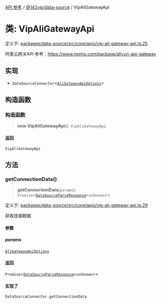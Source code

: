 [API 参考](../../../index.md) / [@142vip/data-source](../index.md) / VipAliGatewayApi

# 类: VipAliGatewayApi

定义于: [packages/data-source/src/core/apis/vip-ali-gateway-api.ts:25](https://github.com/142vip/core-x/blob/d4a5b2e7c860b49a40d6ff85745b241507ccf1fd/packages/data-source/src/core/apis/vip-ali-gateway-api.ts#L25)

阿里云网关API
参考：https://www.npmjs.com/package/aliyun-api-gateway

## 实现

- `DataSourceConnector`\<[`AliGatewayApiOptions`](../interfaces/AliGatewayApiOptions.md)\>

## 构造函数

### 构造函数

> **new VipAliGatewayApi**(): `VipAliGatewayApi`

#### 返回

`VipAliGatewayApi`

## 方法

### getConnectionData()

> **getConnectionData**(`params`): `Promise`\<[`DataSourceParseResponse`](../interfaces/DataSourceParseResponse.md)\<`unknown`\>\>

定义于: [packages/data-source/src/core/apis/vip-ali-gateway-api.ts:29](https://github.com/142vip/core-x/blob/d4a5b2e7c860b49a40d6ff85745b241507ccf1fd/packages/data-source/src/core/apis/vip-ali-gateway-api.ts#L29)

获取连接数据

#### 参数

##### params

[`AliGatewayApiOptions`](../interfaces/AliGatewayApiOptions.md)

#### 返回

`Promise`\<[`DataSourceParseResponse`](../interfaces/DataSourceParseResponse.md)\<`unknown`\>\>

#### 实现了

`DataSourceConnector.getConnectionData`
